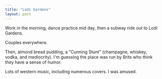 ```yaml
---
title: "Lodi Gardens"
layout: post
---
```


Work in the morning, dance practice mid day, then a subway ride out to Lodi Gardens.

Couples everywhere.

Then, almond bread pudding, a "Cunning Stunt" (champagne, whiskey, vodka, and mediocrity). I'm guessing the place was run by Brits who think they have a sense of humor.

Lots of western music, including numerous covers. I was amused.
